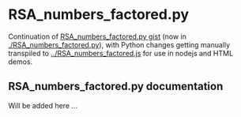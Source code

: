 # RSA_numbers_factored.py

Continuation of [RSA_numbers_factored.py gist](https://gist.github.com/Hermann-SW/839dfe6002810d404e3f0fe1808a6333) (now in [./RSA_numbers_factored.py](./RSA_numbers_factored.py)), with Python changes getting manually transpiled to [../RSA_numbers_factored.js](../RSA_numbers_factored.js) for use in nodejs and HTML demos.

## RSA_numbers_factored.py documentation  

Will be added here ...
